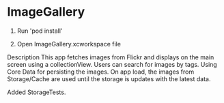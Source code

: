 # ImageGallery

1. Run 'pod install'

2. Open ImageGallery.xcworkspace file


Description
This app fetches images from Flickr and displays on the main screen using a collectionView. Users can search for images by tags. 
Using Core Data for persisting the images. On app load, the images from Storage/Cache are used until the storage is updates with the latest data. 

Added StorageTests.

